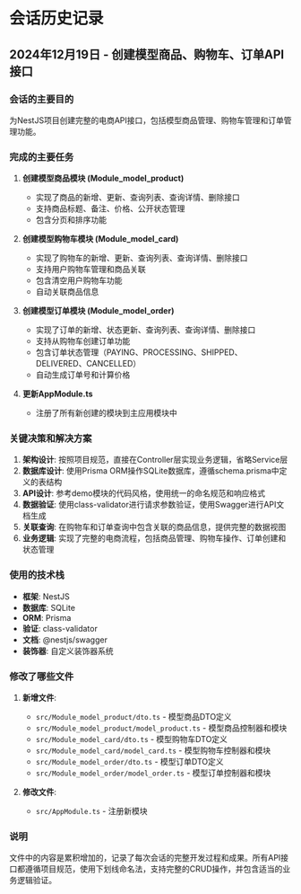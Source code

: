 # 会话历史记录

## 2024年12月19日 - 创建模型商品、购物车、订单API接口

### 会话的主要目的
为NestJS项目创建完整的电商API接口，包括模型商品管理、购物车管理和订单管理功能。

### 完成的主要任务
1. **创建模型商品模块 (Module_model_product)**
   - 实现了商品的新增、更新、查询列表、查询详情、删除接口
   - 支持商品标题、备注、价格、公开状态管理
   - 包含分页和排序功能

2. **创建模型购物车模块 (Module_model_card)**
   - 实现了购物车的新增、更新、查询列表、查询详情、删除接口
   - 支持用户购物车管理和商品关联
   - 包含清空用户购物车功能
   - 自动关联商品信息

3. **创建模型订单模块 (Module_model_order)**
   - 实现了订单的新增、状态更新、查询列表、查询详情、删除接口
   - 支持从购物车创建订单功能
   - 包含订单状态管理（PAYING、PROCESSING、SHIPPED、DELIVERED、CANCELLED）
   - 自动生成订单号和计算价格

4. **更新AppModule.ts**
   - 注册了所有新创建的模块到主应用模块中

### 关键决策和解决方案
1. **架构设计**: 按照项目规范，直接在Controller层实现业务逻辑，省略Service层
2. **数据库设计**: 使用Prisma ORM操作SQLite数据库，遵循schema.prisma中定义的表结构
3. **API设计**: 参考demo模块的代码风格，使用统一的命名规范和响应格式
4. **数据验证**: 使用class-validator进行请求参数验证，使用Swagger进行API文档生成
5. **关联查询**: 在购物车和订单查询中包含关联的商品信息，提供完整的数据视图
6. **业务逻辑**: 实现了完整的电商流程，包括商品管理、购物车操作、订单创建和状态管理

### 使用的技术栈
- **框架**: NestJS
- **数据库**: SQLite
- **ORM**: Prisma
- **验证**: class-validator
- **文档**: @nestjs/swagger
- **装饰器**: 自定义装饰器系统

### 修改了哪些文件
1. **新增文件**:
   - `src/Module_model_product/dto.ts` - 模型商品DTO定义
   - `src/Module_model_product/model_product.ts` - 模型商品控制器和模块
   - `src/Module_model_card/dto.ts` - 模型购物车DTO定义
   - `src/Module_model_card/model_card.ts` - 模型购物车控制器和模块
   - `src/Module_model_order/dto.ts` - 模型订单DTO定义
   - `src/Module_model_order/model_order.ts` - 模型订单控制器和模块

2. **修改文件**:
   - `src/AppModule.ts` - 注册新模块

### 说明
文件中的内容是累积增加的，记录了每次会话的完整开发过程和成果。所有API接口都遵循项目规范，使用下划线命名法，支持完整的CRUD操作，并包含适当的业务逻辑验证。
